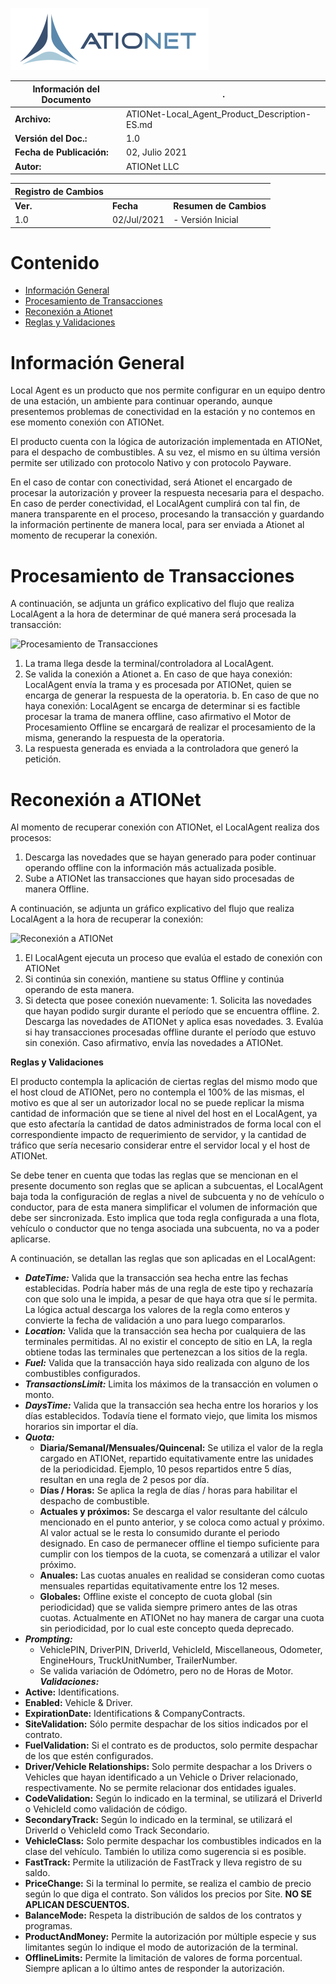 ![ationetlogo](Content/Images/ATIOnetLogo_250x70.png)

|**Información del Documento**|.|
|--- |--- |
|**Archivo:**|ATIONet-Local_Agent_Product_Description-ES.md|
|**Versión del Doc.:**|1.0|
|**Fecha de Publicación:**|02, Julio 2021|
|**Autor:**|ATIONet LLC|


|**Registro de Cambios**|||
|--- |--- |--- |
|**Ver.**|**Fecha**|**Resumen de Cambios**|
|1.0|02/Jul/2021|- Versión Inicial



# Contenido

- [Información General](#inforamción-general)
- [Procesamiento de Transacciones](#procesamiento-de-transacciones)
- [Reconexión a Ationet](#reconexión-a-ationet)
- [Reglas y Validaciones](#reglas-y-validaciones) 



# **Información General**

Local Agent es un producto que nos permite configurar en un equipo dentro de una estación, un ambiente para continuar operando, aunque presentemos problemas de conectividad en la estación y no contemos en ese momento conexión con ATIONet.

El producto cuenta con la lógica de autorización implementada en ATIONet, para el despacho de combustibles. A su vez, el mismo en su última versión permite ser utilizado con protocolo Nativo y con protocolo Payware.

En el caso de contar con conectividad, será Ationet el encargado de procesar la autorización y proveer la respuesta necesaria para el despacho. En caso de perder conectividad, el LocalAgent cumplirá con tal fin, de manera transparente en el proceso, procesando la transacción y guardando la información pertinente de manera local, para ser enviada a Ationet al momento de recuperar la conexión.

# **Procesamiento de Transacciones**

A continuación, se adjunta un gráfico explicativo del flujo que realiza LocalAgent a la hora de determinar de qué manera será procesada la transacción:

![Procesamiento de Transacciones](https://github.com/Ationet/ationetdocs/blob/master/Content/Images/Local%20Agent/Procesamiento%20Transacciones.png)

1. La trama llega desde la terminal/controladora al LocalAgent.
2. Se valida la conexión a Ationet
    a. En caso de que haya conexión: LocalAgent envía la trama y es procesada por ATIONet, quien se encarga de generar la respuesta de la operatoria.
    b. En caso de que no haya conexión: LocalAgent se encarga de determinar si es factible procesar la trama de manera offline, caso afirmativo el Motor de Procesamiento Offline se encargará de realizar el procesamiento de la misma, generando la respuesta de la operatoria.
3. La respuesta generada es enviada a la controladora que generó la petición.

# **Reconexión a ATIONet**

Al momento de recuperar conexión con ATIONet, el LocalAgent realiza dos procesos:

1. Descarga las novedades que se hayan generado para poder continuar operando offline con la información más actualizada posible.
2. Sube a ATIONet las transacciones que hayan sido procesadas de manera Offline.

A continuación, se adjunta un gráfico explicativo del flujo que realiza LocalAgent a la hora de recuperar la conexión:

![Reconexión a ATIONet](https://github.com/Ationet/ationetdocs/blob/master/Content/Images/Local%20Agent/Reconexi%C3%B3n%20ATIONet.png)

1. El LocalAgent ejecuta un proceso que evalúa el estado de conexión con ATIONet
  1. Si continúa sin conexión, mantiene su status Offline y continúa operando de esta manera.
  2. Si detecta que posee conexión nuevamente:
    1. Solicita las novedades que hayan podido surgir durante el período que se encuentra offline.
    2. Descarga las novedades de ATIONet y aplica esas novedades.
    3. Evalúa si hay transacciones procesadas offline durante el período que estuvo sin conexión. Caso afirmativo, envía las novedades a ATIONet.

**Reglas y Validaciones**

El producto contempla la aplicación de ciertas reglas del mismo modo que el host cloud de ATIONet, pero no contempla el 100% de las mismas, el motivo es que al ser un autorizador local no se puede replicar la misma cantidad de información que se tiene al nivel del host en el LocalAgent, ya que esto afectaría la cantidad de datos administrados de forma local con el correspondiente impacto de requerimiento de servidor, y la cantidad de tráfico que sería necesario considerar entre el servidor local y el host de ATIONet.

Se debe tener en cuenta que todas las reglas que se mencionan en el presente documento son reglas que se aplican a subcuentas, el LocalAgent baja toda la configuración de reglas a nivel de subcuenta y no de vehículo o conductor, para de esta manera simplificar el volumen de información que debe ser sincronizada. Esto implica que toda regla configurada a una flota, vehículo o conductor que no tenga asociada una subcuenta, no va a poder aplicarse.

A continuación, se detallan las reglas que son aplicadas en el LocalAgent:

- ***DateTime:*** Valida que la transacción sea hecha entre las fechas establecidas. Podría haber más de una regla de este tipo y rechazaría con que solo una le impida, a pesar de que haya otra que sí le permita. La lógica actual descarga los valores de la regla como enteros y convierte la fecha de validación a uno para luego compararlos.
- ***Location:*** Valida que la transacción sea hecha por cualquiera de las terminales permitidas. Al no existir el concepto de sitio en LA, la regla obtiene todas las terminales que pertenezcan a los sitios de la regla.
- ***Fuel:*** Valida que la transacción haya sido realizada con alguno de los combustibles configurados.
- ***TransactionsLimit:*** Limita los máximos de la transacción en volumen o monto.
- ***DaysTime:*** Valida que la transacción sea hecha entre los horarios y los días establecidos. Todavía tiene el formato viejo, que limita los mismos horarios sin importar el día.
- ***Quota:***
  - **Diaria/Semanal/Mensuales/Quincenal:** Se utiliza el valor de la regla cargado en ATIONet, repartido equitativamente entre las unidades de la periodicidad. Ejemplo, 10 pesos repartidos entre 5 días, resultan en una regla de 2 pesos por día.
  - **Días / Horas:** Se aplica la regla de días / horas para habilitar el despacho de combustible.
  - **Actuales y próximos:** Se descarga el valor resultante del cálculo mencionado en el punto anterior, y se coloca como actual y próximo. Al valor actual se le resta lo consumido durante el periodo designado. En caso de permanecer offline el tiempo suficiente para cumplir con los tiempos de la cuota, se comenzará a utilizar el valor próximo.
  - **Anuales:** Las cuotas anuales en realidad se consideran como cuotas mensuales repartidas equitativamente entre los 12 meses.
  - **Globales:** Offline existe el concepto de cuota global (sin periodicidad) que se valida siempre primero antes de las otras cuotas. Actualmente en ATIONet no hay manera de cargar una cuota sin periodicidad, por lo cual este concepto queda deprecado.
- ***Prompting:***
  - VehiclePIN, DriverPIN, DriverId, VehicleId, Miscellaneous, Odometer, EngineHours, TruckUnitNumber, TrailerNumber.
  - Se valida variación de Odómetro, pero no de Horas de Motor.
***Validaciones:***
- **Active:** Identifications.
- **Enabled:** Vehicle &amp; Driver.
- **ExpirationDate:** Identifications &amp; CompanyContracts.
- **SiteValidation:**  Sólo permite despachar de los sitios indicados por el contrato.
- **FuelValidation:** Si el contrato es de productos, solo permite despachar de los que estén configurados.
- **Driver/Vehicle Relationships:** Solo permite despachar a los Drivers o Vehicles que hayan identificado a un Vehicle o Driver relacionado, respectivamente. No se permite relacionar dos entidades iguales.
- **CodeValidation:** Según lo indicado en la terminal, se utilizará el DriverId o VehicleId como validación de código.
- **SecondaryTrack:** Según lo indicado en la terminal, se utilizará el DriverId o VehicleId como Track Secondario.
- **VehicleClass:**  Solo permite despachar los combustibles indicados en la clase del vehículo. También lo utiliza como sugerencia si es posible.
- **FastTrack:** Permite la utilización de FastTrack y lleva registro de su saldo.
- **PriceChange:** Si la terminal lo permite, se realiza el cambio de precio según lo que diga el contrato. Son válidos los precios por Site. **NO SE APLICAN DESCUENTOS.**
- **BalanceMode:** Respeta la distribución de saldos de los contratos y programas.
- **ProductAndMoney:** Permite la autorización por múltiple especie y sus limitantes según lo indique el modo de autorización de la terminal.
- **OfflineLimits:** Permite la limitación de valores de forma porcentual. Siempre aplican a lo último antes de responder la autorización.
